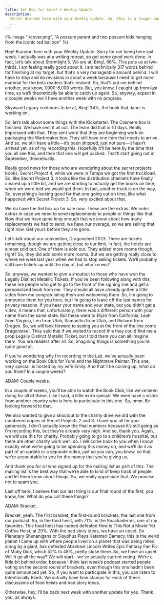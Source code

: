 ```yaml
---
title: Sel Box for Sale! + Weekly Update
description:
  Hello! Brandon here with your Weekly Update. So, this is a longer one, all right? So settle in. I’ve got a lot of things to cover but we will do the book updates first.
  ...
---
```


{% image "./cover.png", "A possum parent and two possum kids hanging from the iconic red balloon" %}

Hey! Brandon here with your Weekly Update. Sorry for not being here last week. I actually was at a writing retreat, so got some good work done. In fact, let’s talk about Stormlight 5. We are at, Bing!, 66%. This puts us at two-thirds. I am feeling really good about it. I am technically 317 words behind for finishing at my target, but that’s a very manageable amount behind. I will have to stop and do revisions in about a week because I need to get more material for the beta readers that’s revised. So, that’ll put me behind another, you know, 7,000-8,000 words. But, you know, I caught up from last time, so we’ll theoretically be able to catch up again. So, anyway, expect in a couple weeks we’ll have another week with no progress.

Skyward Legacy continues to be at, Bing! 34%, the book that Janci is working on.

So, let’s talk about some things with the Kickstarter. The Cosmere box is finished. We have sent it all out. The team did that in 10 days. Really impressed with that. They sent word that they are beginning work on packaging the Warbreaker box. They still have one item that needs to arrive. And so, we still have a little—it’s been shipped, just not sure—it hasn’t arrived yet, as of my recording this. Hopefully it’ll be here by the time that you all see this, and then that one will get packed. That’ll start going out in September, theoretically.

Really good news for those who are wondering about the secret projects books. Secret Project 4, while we were in Tampa we got the first truckload. So, like Secret Project 3, it looks like the distribution channels have finally cleared up a little bit, and we are starting to actually get the books on time, when we were told we would get them. In fact, another truck is on the way. So, everything’s looking good for that one going out on time, like what happened with Secret Project 3. So, very excited about that.

We do have the Sel box up for sale now. These are the extras. We order extras in case we need to send replacements to people or things like that. Now that we have gone long enough that we know about how many replacements we had to send, we have our overage, so we are selling that right now. Get yours before they are gone.

Let’s talk about our convention, Dragonsteel 2023. There are tickets remaining, though we are getting close to our limit. In fact, the hotels are almost sold out. One of them is sold out. They added more rooms though, right? So, they did add some more rooms. But we are getting really close to where we were last year when we had to stop selling tickets. We’ll probably still have tickets up until the day of, but who knows?

So, anyway, we wanted to give a shoutout to those who have won the Legally Distinct Metallic Tickets. If you’ve been following along with this, these are people who get to go to the front of the signing line and get a personalized book from me. They should all have already gotten a little video from me congratulating them and welcoming them. So, I’m going to announce them for you here, but I’m going to leave off the last names for privacy reasons. If you hear your name and your state, but you didn’t get a video, it means that, unfortunately, there was a different person with your name from the same state. But these went to Elijah from California, Leah from Virginia, Leo from Utah, Samantha from Utah, and Richard from Oregon. So, we will look forward to seeing you at the front of the line come Dragonsteel. They said that if we waited to record this they could find me a prop Legally Distinct Metallic Ticket, but I told them you can all imagine them. You are readers after all. So, imagining things is something you’re quite good at.

If you’re wondering why I’m recording in the Lair, we’ve actually been working on the Book Club for Yumi and the Nightmare Painter. This one, very special, is hosted by my wife Emily. And that’ll be coming up, what do you think? In a couple weeks?

ADAM: Couple weeks.

In a couple of weeks, you’ll be able to watch the Book Club, like we’ve been doing for all of these. Like I said, a little extra special. We even have a visitor from another country who is here to participate in this one. So, hmm. Be looking forward to that.

We also wanted to give a shoutout to the charity drive we did with the numbered copies of Secret Projects 2 and 3. Thank you all for your generosity. I don’t actually know the final numbers because it’s still going as I’m recording this, but they’re already very high. And so, thank you. Again, we will use this for charity. Probably going to go to a children’s hospital, but there are other charity work we’ll do. I will come back to you when I know exactly what we’re going to be spending this money on, and we’ll do it as part of an update or a separate video, just so you can, you know, so that we’re accountable to you for the money that you’re giving us.

And thank you for all who signed up for the mailing list as part of this. The mailing list is the best way that we’re able to kind of keep track of people and let them know about things. So, we really appreciate that. We promise not to spam you.

Last off here, I believe that our last thing is our final round of the first, you know, tier. What do you call these things?

ADAM: Bracket.

Bracket, yeah. The first bracket, the first-round brackets, the last one from our podcast. So, in the food heist, with 71%, is the Snackaderms, one of my favorites. This food heist has indeed defeated How is This Not a Movie Yet Coffee Heist, at 29%. With the bad story ideas, we have an upset. So Planetary Shenanigans or Sisyphus Plays Katamari Damacy, this is the weird planet I came up with where people lived on a planet that was being rolled along by a giant, has defeated Abraham Lincoln Writes Epic Fantasy Fan Fic of Moby Dick, which 52% to 48%, pretty close there. So, we have an upset. Will it go all the way? We will start—we’ve actually started voting. We’re a little bit behind order, because I think last week’s podcast started people voting on the second round of brackets, even though this one hadn’t been quite announced yet. So, if you want to participate in this, you can listen to Intentionally Blank. We actually have time stamps for each of these discussions of food heists and bad story ideas.

Otherwise, hey, I’ll be back next week with another update for you. Thank you, as always.
